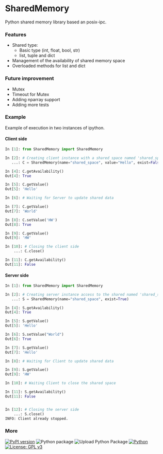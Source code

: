 # SharedMemory

Python shared memory library based an posix-ipc.

### Features
* Shared type:
    * Basic type (int, float, bool, str)
    * list, tuple and dict
* Management of the availability of shared memory space
* Overloaded methods for list and dict

### Future improvement
* Mutex
* Timeout for Mutex
* Adding nparray support
* Adding more tests

### Example
Example of execution in two instances of ipython.

#### Client side
```python
In [1]: from SharedMemory import SharedMemory

In [2]: # Creating client instance with a shared space named 'shared_space' with a size of 10
   ...: C = SharedMemory(name="shared_space", value="Hello", exist=False)

In [4]: C.getAvailability()
Out[4]: True

In [5]: C.getValue()
Out[5]: 'Hello'

In [6]: # Waiting for Server to update shared data

In [7]: C.getValue()
Out[7]: 'World'

In [8]: C.setValue('HW')
Out[8]: True

In [9]: C.getValue()
Out[9]: 'HW'

In [10]: # Closing the client side
    ...: C.close()

In [11]: C.getAvailability()
Out[11]: False
```
#### Server side
```python
In [1]: from SharedMemory import SharedMemory

In [2]: # Creating server instance access to the shared named 'shared_space'
   ...: S = SharedMemory(name="shared_space", exist=True)

In [4]: S.getAvailability()
Out[4]: True

In [5]: S.getValue()
Out[5]: 'Hello'

In [6]: S.setValue("World")
Out[6]: True

In [7]: S.getValue()
Out[7]: 'Hello'

In [8]: # Waiting for Client to update shared data

In [9]: S.getValue()
Out[9]: 'HW'

In [10]: # Waiting Client to close the shared space

In [11]: S.getAvailability()
Out[11]: False


In [12]: # Closing the server side
    ...: S.close()
INFO: Client already stopped.
```



### More
[![PyPI version](https://badge.fury.io/py/SharedMemory.svg)](https://badge.fury.io/py/SharedMemory)
![Python package](https://github.com/Zentetsu/SharedMemory/workflows/Python%20package/badge.svg?branch=master)
![Upload Python Package](https://github.com/Zentetsu/SharedMemory/workflows/Upload%20Python%20Package/badge.svg)
[![Python](https://shields.io/badge/python-3.6_|_3.7_|_3.8-blue.svg)](https://www.python.org/downloads/release/python-380/)
[![License: GPL v3](https://img.shields.io/badge/License-GPL%20v3-blue.svg)](http://www.gnu.org/licenses/gpl-3.0)
